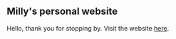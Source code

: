## Milly's personal website

Hello, thank you for stopping by. Visit the website [here](https://www.millyschmidt.me).
